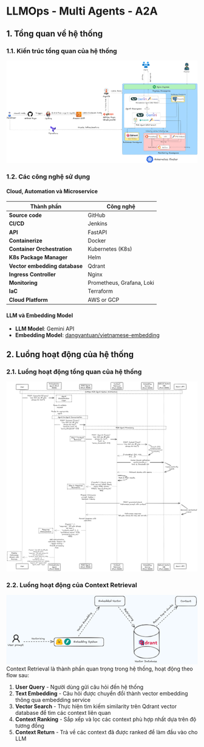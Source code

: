 # LLMOps - Multi Agents - A2A 

## 1. Tổng quan về hệ thống

### 1.1. Kiến trúc tổng quan của hệ thống
![Kiến trúc hoạt động của hệ thống](images/architecture_multi_agents.png)
### 1.2. Các công nghệ sử dụng
#### Cloud, Automation và Microservice
| Thành phần | Công nghệ |
|-----------|-----------|
| **Source code** | GitHub |
| **CI/CD** | Jenkins |
| **API** | FastAPI |
| **Containerize** | Docker |
| **Container Orchestration** | Kubernetes (K8s) |
| **K8s Package Manager** | Helm |
| **Vector embedding database** | Qdrant |
| **Ingress Controller** | Nginx |
| **Monitoring** | Prometheus, Grafana, Loki |
| **IaC** | Terraform |
| **Cloud Platform** | AWS or GCP |
#### LLM và Embedding Model
- **LLM Model**: Gemini API
- **Embedding Model**: [dangvantuan/vietnamese-embedding](https://huggingface.co/dangvantuan/vietnamese-embedding)

## 2. Luồng hoạt động của hệ thống
### 2.1. Luồng hoạt động tổng quan của hệ thống
![](images/architecture_flows.png)

### 2.2. Luồng hoạt động của Context Retrieval
![Flow hoạt động của Context Retrieval](images/context_retrieval.png)
Context Retrieval là thành phần quan trọng trong hệ thống, hoạt động theo flow sau:
1. **User Query** - Người dùng gửi câu hỏi đến hệ thống
2. **Text Embedding** - Câu hỏi được chuyển đổi thành vector embedding thông qua embedding service
3. **Vector Search** - Thực hiện tìm kiếm similarity trên Qdrant vector database để tìm các context liên quan
4. **Context Ranking** - Sắp xếp và lọc các context phù hợp nhất dựa trên độ tương đồng
5. **Context Return** - Trả về các context đã được ranked để làm đầu vào cho LLM

